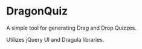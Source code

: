 # DragonQuiz #

A simple tool for generating Drag and Drop Quizzes.

Utilizes jQuery UI and Dragula libraries.

